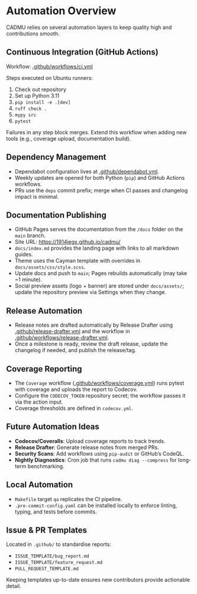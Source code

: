 # Automation Overview

CADMU relies on several automation layers to keep quality high and contributions
smooth.

## Continuous Integration (GitHub Actions)

Workflow: [.github/workflows/ci.yml](../.github/workflows/ci.yml)

Steps executed on Ubuntu runners:
1. Check out repository
2. Set up Python 3.11
3. `pip install -e .[dev]`
4. `ruff check .`
5. `mypy src`
6. `pytest`

Failures in any step block merges. Extend this workflow when adding new tools
(e.g., coverage upload, documentation build).

## Dependency Management

- Dependabot configuration lives at [.github/dependabot.yml](../.github/dependabot.yml).
- Weekly updates are opened for both Python (`pip`) and GitHub Actions workflows.
- PRs use the `deps` commit prefix; merge when CI passes and changelog impact is minimal.

## Documentation Publishing

- GitHub Pages serves the documentation from the `/docs` folder on the `main` branch.
- Site URL: <https://1914jegx.github.io/cadmu/>
- `docs/index.md` provides the landing page with links to all markdown guides.
- Theme uses the Cayman template with overrides in `docs/assets/css/style.scss`.
- Update docs and push to `main`; Pages rebuilds automatically (may take ~1 minute).
- Social preview assets (logo + banner) are stored under `docs/assets/`; update the repository preview via Settings when they change.

## Release Automation

- Release notes are drafted automatically by Release Drafter using [.github/release-drafter.yml](../.github/release-drafter.yml) and the workflow in [.github/workflows/release-drafter.yml](../.github/workflows/release-drafter.yml).
- Once a milestone is ready, review the draft release, update the changelog if needed, and publish the release/tag.

## Coverage Reporting

- The `Coverage` workflow ([.github/workflows/coverage.yml](../.github/workflows/coverage.yml)) runs pytest with coverage and uploads the report to Codecov.
- Configure the `CODECOV_TOKEN` repository secret; the workflow passes it via the action input.
- Coverage thresholds are defined in `codecov.yml`.

## Future Automation Ideas

- **Codecov/Coveralls**: Upload coverage reports to track trends.
- **Release Drafter**: Generate release notes from merged PRs.
- **Security Scans**: Add workflows using `pip-audit` or GitHub’s CodeQL.
- **Nightly Diagnostics**: Cron job that runs `cadmu diag --compress` for long-term benchmarking.

## Local Automation

- `Makefile` target `qa` replicates the CI pipeline.
- `.pre-commit-config.yaml` can be installed locally to enforce linting, typing,
  and tests before commits.

## Issue & PR Templates

Located in `.github/` to standardise reports:
- `ISSUE_TEMPLATE/bug_report.md`
- `ISSUE_TEMPLATE/feature_request.md`
- `PULL_REQUEST_TEMPLATE.md`

Keeping templates up-to-date ensures new contributors provide actionable detail.
